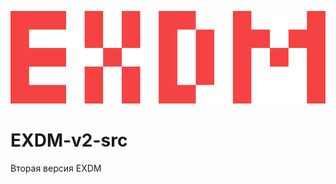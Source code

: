 ![EXDM full red logo](https://raw.githubusercontent.com/EXDMessenger-EXDM/branding/main/SVG/EXDM-full-red.svg)

# EXDM-v2-src
Вторая версия EXDM
